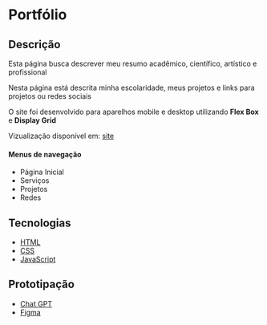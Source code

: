 # Portfólio
<h2> Descrição </h2>
<p> Esta página busca descrever meu resumo acadêmico, científico, artístico e profissional</p>
<p> Nesta página está descrita minha escolaridade, meus projetos e links para projetos ou redes sociais</p>
<p> O site foi desenvolvido para aparelhos mobile e desktop utilizando <b>Flex Box</b> e <b>Display Grid</b></p>
<p>Vizualização disponível em: <a href="(https://pedro-mizael.github.io/portfolio-pedro-mizael/#sobre)">site</a></p>
<h4> Menus de navegação </h4>
<ul>
  <li> Página Inicial </li>
  <li> Serviços </li>
  <li> Projetos </li>
  <li> Redes </li>
</ul>
<h2> Tecnologias </h2>
<ul>
  <li> <a href="https://html.com/html5/"> HTML </a> </li>
  <li> <a href="https://www.w3schools.com/Css/"> CSS </a> </li>
  <li> <a href="https://www.javascript.com/"> JavaScript </a> </li>
</ul>
<h2> Prototipação </h2>
<ul>
  <li> <a href="https://chat.openai.com/"> Chat GPT </a> </li>
  <li> <a href="https://www.figma.com/"> Figma </a> </li>
</ul>
